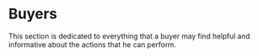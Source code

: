 # Buyers
This section is dedicated to everything that a buyer may find helpful and informative about the actions that he can perform.